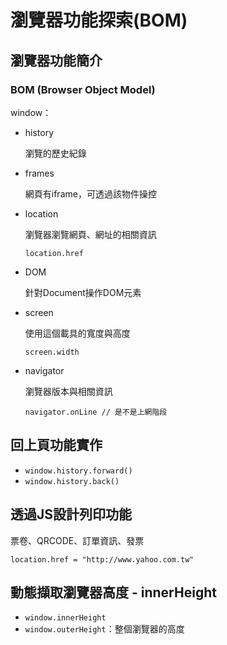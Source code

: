 # 瀏覽器功能探索(BOM)

## 瀏覽器功能簡介

### BOM (Browser Object Model)

window：

- history

    瀏覽的歷史紀錄

- frames

    網頁有iframe，可透過該物件操控

- location

    瀏覽器瀏覽網頁、網址的相關資訊

    ```
    location.href
    ```

- DOM

    針對Document操作DOM元素

- screen

    使用這個載具的寬度與高度

    ```
    screen.width
    ```

- navigator

    瀏覽器版本與相關資訊

    ```
    navigator.onLine // 是不是上網階段
    ```

## 回上頁功能實作

- `window.history.forward()`
- `window.history.back()`

## 透過JS設計列印功能

票卷、QRCODE、訂單資訊、發票

`location.href = "http://www.yahoo.com.tw"`

## 動態擷取瀏覽器高度 - innerHeight

- `window.innerHeight`
- `window.outerHeight`：整個瀏覽器的高度